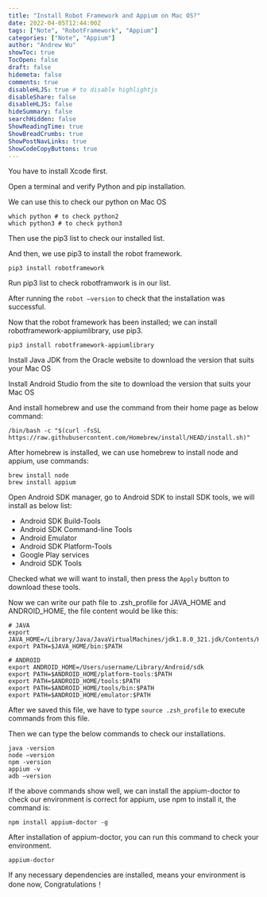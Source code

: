 ```yaml
---
title: "Install Robot Framework and Appium on Mac OS?"
date: 2022-04-05T12:44:00Z
tags: ["Note", "RobotFramework", "Appium"]
categories: ["Note", "Appium"]
author: "Andrew Wu"
showToc: true
TocOpen: false
draft: false
hidemeta: false
comments: true
disableHLJS: true # to disable highlightjs
disableShare: false
disableHLJS: false
hideSummary: false
searchHidden: false
ShowReadingTime: true
ShowBreadCrumbs: true
ShowPostNavLinks: true
ShowCodeCopyButtons: true
---
```

You have to install Xcode first.

Open a terminal and verify Python and pip installation.

We can use this to check our python on Mac OS

    which python # to check python2
    which python3 # to check python3

Then use the pip3 list to check our installed list.

And then, we use pip3 to install the robot framework.

    pip3 install robotframework

Run pip3 list to check robotframwork is in our list.

After running the `robot —version` to check that the installation was successful.

Now that the robot framework has been installed; we can install robotframework-appiumlibrary, use pip3.

    pip3 install robotframework-appiumlibrary

Install Java JDK from the Oracle website to download the version that suits your Mac OS

Install Android Studio from the site to download the version that suits your Mac OS

And install homebrew and use the command from their home page as below command:

    /bin/bash -c "$(curl -fsSL https://raw.githubusercontent.com/Homebrew/install/HEAD/install.sh)"

After homebrew is installed, we can use homebrew to install node and appium, use commands:

    brew install node
    brew install appium

Open Android SDK manager, go to Android SDK to install SDK tools, we will install as below list:

* Android SDK Build-Tools
* Android SDK Command-line Tools
* Android Emulator
* Android SDK Platform-Tools
* Google Play services
* Android SDK Tools

Checked what we will want to install, then press the `Apply` button to download these tools.


Now we can write our path file to .zsh_profile for JAVA_HOME and ANDROID_HOME, the file content would be like this:

    # JAVA
    export JAVA_HOME=/Library/Java/JavaVirtualMachines/jdk1.8.0_321.jdk/Contents/Home
    export PATH=$JAVA_HOME/bin:$PATH

    # ANDROID
    export ANDROID_HOME=/Users/username/Library/Android/sdk
    export PATH=$ANDROID_HOME/platform-tools:$PATH
    export PATH=$ANDROID_HOME/tools:$PATH
    export PATH=$ANDROID_HOME/tools/bin:$PATH
    export PATH=$ANDROID_HOME/emulator:$PATH

After we saved this file, we have to type `source .zsh_profile` to 
execute commands from this file.

Then we can type the below commands to check our installations.

    java -version
    node —version
    npm -version
    appium -v
    adb —version

If the above commands show well, we can install the appium-doctor to check our environment is correct for appium, use npm to install it, the command is:

    npm install appium-doctor -g

After installation of appium-doctor, you can run this command to check your environment.

    appium-doctor

If any necessary dependencies are installed, means your environment is done now, Congratulations！